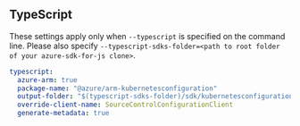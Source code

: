 ## TypeScript

These settings apply only when `--typescript` is specified on the command line.
Please also specify `--typescript-sdks-folder=<path to root folder of your azure-sdk-for-js clone>`.

```yaml $(typescript)
typescript:
  azure-arm: true
  package-name: "@azure/arm-kubernetesconfiguration"
  output-folder: "$(typescript-sdks-folder)/sdk/kubernetesconfiguration/arm-kubernetesconfiguration"
  override-client-name: SourceControlConfigurationClient
  generate-metadata: true
```
